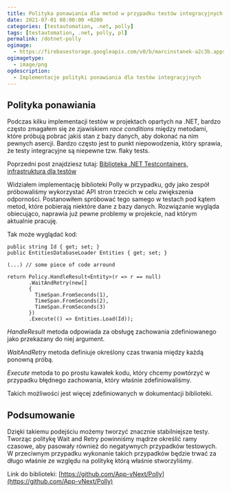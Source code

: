 ```yaml
---
title: Polityka ponawiania dla metod w przypadku testów integracyjnych
date: 2021-07-01 08:00:00 +0200
categories: [testautomation, .net, polly]
tags: [testautomation, .net, polly, pl]
permalink: /dotnet-polly
ogimage:
  - https://firebasestorage.googleapis.com/v0/b/marcinstanek-a2c3b.appspot.com/o/2021-07-01-retry-policy-in-test-methods%2FRetry%20policy%20for%20methods%20in%20terms%20of%20integration%20tests.png?alt=media&token=e5a5db4b-7f5b-4ffb-94fa-9d22751f79f6
ogimagetype:
  - image/png
ogdescription:
  - Implementacje polityki ponawiania dla testów integracyjnych
---
```


## Polityka ponawiania

Podczas kilku implementacji testów w projektach opartych na .NET, bardzo często zmagałem się ze zjawiskiem _race conditions_ między metodami, które próbują pobrać jakiś stan z bazy danych, aby dokonać na nim pewnych asercji. Bardzo często jest to punkt niepowodzenia, który sprawia, że ​​testy integracyjne są niepewne tzw. flaky tests.

Poprzedni post znajdziesz tutaj: [Biblioteka .NET Testcontainers, infrastruktura dla testów
](/2021-04-14-testcontainers/2021-04-14-testcontainers/)


Widziałem implementację biblioteki Polly w przypadku, gdy jako zespół próbowaliśmy wykorzystać API stron trzecich w celu zwiększenia odporności. Postanowiłem spróbować tego samego w testach pod kątem metod, które pobierają niektóre dane z bazy danych. Rozwiązanie wygląda obiecująco, naprawia już pewne problemy w projekcie, nad którym aktualnie pracuję.
 
Tak może wyglądać kod:

```
public string Id { get; set; }
public EntitiesDatabaseLoader Entities { get; set; }

(...) // some piece of code arround

return Policy.HandleResult<Entity>(r => r == null)
       .WaitAndRetry(new[]
       {
         TimeSpan.FromSeconds(1),
         TimeSpan.FromSeconds(2),
         TimeSpan.FromSeconds(3)
       })
       .Execute(() => Entities.Load(Id));
```

_HandleResult_ metoda odpowiada za obsługę zachowania zdefiniowanego jako przekazany do niej argument.

_WaitAndRetry_ metoda definiuje określony czas trwania między każdą ponowną próbą.

_Execute_ metoda to po prostu kawałek kodu, który chcemy powtórzyć w przypadku błędnego zachowania, który właśnie zdefiniowaliśmy.

Takich możliwości jest więcej zdefiniowanych w dokumentacji biblioteki.

## Podsumowanie

Dzięki takiemu podejściu możemy tworzyć znacznie stabilniejsze testy. Tworząc politykę Wait and Retry powinniśmy mądrze określić ramy czasowe, aby pasowały również do negatywnych przypadków testowych. W przeciwnym przypadku wykonanie takich przypadków będzie trwać za długo właśnie ze względu na politykę którą właśnie stworzyliśmy.

Link do biblioteki: [https://github.com/App-vNext/Polly](https://github.com/App-vNext/Polly) 

